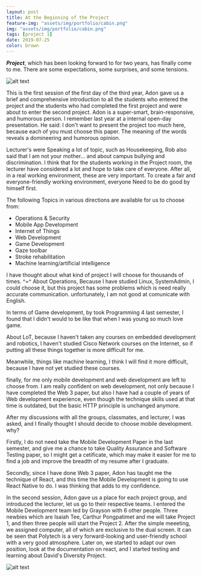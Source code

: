 ```yaml
---
layout: post
title: At the Beginning of the Project
feature-img: "assets/img/portfolio/cabin.png"
img: "assets/img/portfolio/cabin.png"
tags: [project 1]
date: 2019-07-25
color: brown
---
```


___Project___, which has been looking forward to for two years, has finally come to me. There are some expectations, some surprises, and some tensions.

![alt text](https://github.com/aemooooon/app/blob/master/assets/img/p/012.png?raw=true "Dual Screen Computer")

This is the first session of the first day of the third year, Adon gave us a brief and comprehensive introduction to all the students who entered the project and the students who had completed the first project and were about to enter the second project. Adon is a super-smart, brain-responsive, and humorous person. I remember last year at a internal open-day presentation. He said: I don't want to present the project too much here, because each of you must choose this paper. The meaning of the words reveals a domineering and humorous opinion.


Lecturer's were Speaking a lot of topic, such as Housekeeping, Rob also said that I am not your mother... and about campus bullying and discrimination. I think that for the students working in the Project room, the lecturer have considered a lot and hope to take care of everyone. After all, in a real working environment, these are very important. To create a fair and everyone-friendly working environment, everyone Need to be do good by himself first.

The following Topics in various directions are available for us to choose from:
* Operations & Security
* Mobile App Development
* Internet of Things
* Web Development
* Game Development
* Gaze toolbar
* Stroke rehabilitation
* Machine learning/artificial intelligence

I have thought about what kind of project I will choose for thousands of times. ^=^
About Operations, Because I have studied Linux, SystemAdmin, I could choose it, but this project has some problems which is need really accurate communication. unfortunately, I am not good at comunicate with English. 

In terms of Game development, by took Programming 4 last semester, I found that I didn't would to be like that when I was young so much love game. 

About LoT, because I haven't taken any courses on embedded development and robotics, I haven't studied Cisco Network courses on the Internet, so if putting all these things together is more difficult for me. 

Meanwhile, things like machine learning, I think I will find it more difficult, because I have not yet studied these courses. 

finally, for me only mobile development and web development are left to choose from. I am really confident on web development, not only because I have completed the Web 3 paper, but also I have had a couple of years of Web development experience, even though the technique skills used at that time is outdated, but the basic HTTP principle is unchanged anymore.

After my discussions with all the groups, classmates, and lecturer, I was asked, and I finally thought I should decide to choose mobile development. why?

Firstly, I do not need take the Mobile Development Paper in the last semester, and give me a chance to take Quality Assurance and
Software Testing paper, so I might get a cetificate, which may make it easier for me to find a job and improve the breadth of my resume after I graduate.

Secondly, since I have done Web 3 paper, Adon has taught me the technique of React, and this time the Mobile Development is going to use React Native to do. I was thinking that adds to my confidence.

In the second session, Adon gave us a place for each project group, and introduced the lecturer, let us go to their respective teams. I entered the Mobile Development team led by Grayson with 6 other people. Three newbies which are Isaiah Tee, Carthur Pongpatimet and me will take Project 1, and then three people will start the Project 2. After the simple meeeting, we assigned computer, all of which are exclusive to the dual screen. It can be seen that Polytech is a very forward-looking and user-friendly school with a very good atmosphere. Later on, we started to adapt our own position, look at the documentation on react, and I started testing and learning about David's Diversity Project.

![alt text](https://github.com/aemooooon/app/blob/master/assets/img/p/009.png?raw=true "Dual Screen Computer")